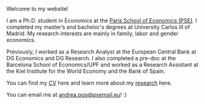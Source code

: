 Welcome to my website!

I am a Ph.D. student in Economics at the [Paris School of Economics (PSE)](https://www.parisschoolofeconomics.eu/personnes/andrea-pop-catalisan/). I completed my master’s and bachelor's degrees at University Carlos III of Madrid. My research interests are mainly in family, labor and gender economics.

Previously, I worked as a Research Analyst at the European Central Bank at DG Economics and DG Research. I also completed a pre-doc at the Barcelona School of Economics/UPF and worked as a Research Assistant at the Kiel Institute for the World Economy and the Bank of Spain.

You can find my [CV](https://andreapopcatalisan.github.io/assets/CV_APC.pdf) here and learn more about my [research](https://andreapopcatalisan.github.io/Research/) here.

You can email me at [andrea.pop@psemail.eu](mailto:andrea.pop@psemail.eu)! :)
